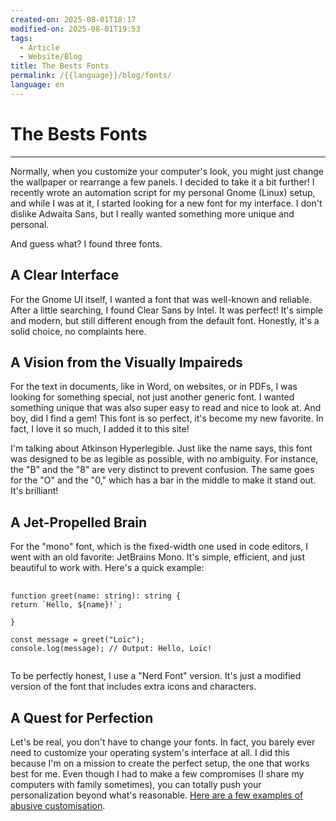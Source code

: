 ```yaml
---
created-on: 2025-08-01T18:17
modified-on: 2025-08-01T19:53
tags:
  - Article
  - Website/Blog
title: The Bests Fonts
permalink: /{{language}}/blog/fonts/
language: en
---
```


# The Bests Fonts

---
<p></p>

Normally, when you customize your computer's look, you might just change the wallpaper or rearrange a few panels. I decided to take it a bit further! I recently wrote an automation script for my personal Gnome (Linux) setup, and while I was at it, I started looking for a new font for my interface. I don't dislike Adwaita Sans, but I really wanted something more unique and personal.

And guess what? I found three fonts.

## A Clear Interface

For the Gnome UI itself, I wanted a font that was well-known and reliable. After a little searching, I found Clear Sans by Intel. It was perfect! It's simple and modern, but still different enough from the default font. Honestly, it's a solid choice, no complaints here.

## A Vision from the Visually Impaireds

For the text in documents, like in Word, on websites, or in PDFs, I was looking for something special, not just another generic font. I wanted something unique that was also super easy to read and nice to look at. And boy, did I find a gem! This font is so perfect, it's become my new favorite. In fact, I love it so much, I added it to this site!

I'm talking about Atkinson Hyperlegible. Just like the name says, this font was designed to be as legible as possible, with no ambiguity. For instance, the "B" and the "8" are very distinct to prevent confusion. The same goes for the "O" and the "0," which has a bar in the middle to make it stand out. It's brilliant!

## A Jet-Propelled Brain

For the "mono" font, which is the fixed-width one used in code editors, I went with an old favorite: JetBrains Mono. It's simple, efficient, and just beautiful to work with. Here's a quick example:

<pre class="code-snippet">
    <code>
<span class="purple">function</span> <span class="blue">greet</span>(<span class="red">name</span>: <span class="purple">string</span>): <span class="purple">string</span> {
<span class="purple">return</span> <span class="green">`Hello, <span class="grey">${</span><span class="red">name</span><span class="grey">}</span>!`</span><span class="grey">;</span>

}

<span class="purple">const</span> message = <span class="blue">greet</span>(<span class="green">"Loïc"</span>);
<span class="red">console</span>.<span class="blue">log</span>(message); <span class="grey">// Output: Hello, Loïc!</span>
    </code>
</pre>

To be perfectly honest, I use a "Nerd Font" version. It's just a modified version of the font that includes extra icons and characters.

## A Quest for Perfection

Let's be real, you don't have to change your fonts. In fact, you barely ever need to customize your operating system's interface at all. I did this because I'm on a mission to create the perfect setup, the one that works best for me. Even though I had to make a few compromises (I share my computers with family sometimes), you can totally push your personalization beyond what's reasonable. [Here are a few examples of abusive customisation](https://www.reddit.com/r/unixporn/).